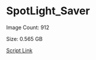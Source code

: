 # SpotLight_Saver

Image Count: 912

Size: 0.565 GB

[Script Link](https://github.com/liuyal/Archive/blob/master/Python/Utilities/Miscellaneous/spotlight_saver.py)